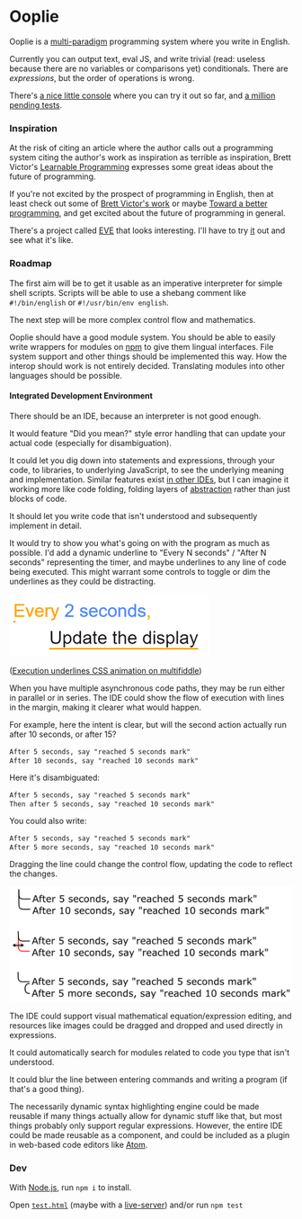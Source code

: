 
# Ooplie

Ooplie is a [multi-paradigm][] programming system where you write in English.

<!-- An NLP system? https://en.wikipedia.org/wiki/Natural_language_programming seems to have a somewhat narrow definition, and https://en.wikipedia.org/wiki/Natural_language_processing is rather broad -->

Currently you can output text, eval JS, and write trivial (read: useless because there are no variables or comparisons yet) conditionals.
There are *expressions*, but the order of operations is wrong.

There's [a nice little console][console] where you can try it out so far,
and [a million pending tests][tests].

### Inspiration

At the risk of citing an article where the author calls out a programming system citing the author's work as inspiration as terrible as inspiration,
Brett Victor's [Learnable Programming][] expresses some great ideas about the future of programming.

If you're not excited by the prospect of programming in English,
then at least check out some of [Brett Victor's work][]
or maybe [Toward a better programming][],
and get excited about the future of programming in general.

There's a project called [EVE][] that looks interesting.
I'll have to try [it](https://github.com/witheve/Eve) out and see what it's like.

<!-- Could gather some quotes here and relate them to the project:

#### Quotes

> I think the next big step in terms of removing incidental complexity in code will come from automatically managing time. The implications of which would be tremendous for our ability to cleanly express intent.

([Toward a better programming][])

Ooplie will have an expressive and rather comprehensive time module.
-->


### Roadmap

The first aim will be to get it usable as an imperative interpreter for simple shell scripts.
Scripts will be able to use a shebang comment like `#!/bin/english` or `#!/usr/bin/env english`.

The next step will be more complex control flow and mathematics.

Ooplie should have a good module system.
You should be able to easily write wrappers for modules on [npm][] to give them lingual interfaces.
File system support and other things should be implemented this way.
How the interop should work is not entirely decided.
Translating modules into other languages should be possible.

#### Integrated Development Environment

There should be an IDE, because an interpreter is not good enough.

It would feature "Did you mean?" style error handling that can update your actual code (especially for disambiguation).

It could let you dig down into statements and expressions, through your code, to libraries, to underlying JavaScript, to see the underlying meaning and implementation.
Similar features exist [in other IDEs][Peek Definition], but I can imagine it working more like code folding, folding layers of [abstraction][] rather than just blocks of code.

It should let you write code that isn't understood
and subsequently implement in detail.

It would try to show you what's going on with the program as much as possible.
I'd add a dynamic underline to "Every N seconds" / "After N seconds" representing the timer, and maybe underlines to any line of code being executed.
This might warrant some controls to toggle or dim the underlines as they could be distracting.
<!-- I've never gotten [Light Table][]'s live connection features to work on a real project, but they look cool. -->

![Execution underlines](./execution-underlines.gif)

([Execution underlines CSS animation on multifiddle](http://multifiddle.ml/#execution-underlines))

When you have multiple asynchronous code paths,
they may be run either in parallel or in series.
The IDE could show the flow of execution with lines in the margin, making it clearer what would happen.

<!-- Insert larger example of control flow indicators here? -->

For example, here the intent is clear, but will the second action actually run after 10 seconds, or after 15?
```
After 5 seconds, say "reached 5 seconds mark"
After 10 seconds, say "reached 10 seconds mark"
```

Here it's disambiguated:
```
After 5 seconds, say "reached 5 seconds mark"
Then after 5 seconds, say "reached 10 seconds mark"
```

You could also write:
```
After 5 seconds, say "reached 5 seconds mark"
After 5 more seconds, say "reached 10 seconds mark"
```

Dragging the line could change the control flow, updating the code to reflect the changes.

![Control flow indication mockup](./control-flow-indication-mockup.png)


The IDE could support visual mathematical equation/expression editing, and resources like images could be dragged and dropped and used directly in expressions.

It could automatically search for modules related to code you type that isn't understood.

It could blur the line between entering commands and writing a program (if that's a good thing).

The necessarily dynamic syntax highlighting engine could be made reusable if many things actually allow for dynamic stuff like that, but most things probably only support regular expressions.
However, the entire IDE could be made reusable as a component,
and could be included as a plugin in web-based code editors like [Atom][].


### Dev

With [Node.js][], run `npm i` to install.

Open [`test.html`][tests] (maybe with a [live-server][])
and/or run `npm test`


[multi-paradigm]: https://en.wikipedia.org/wiki/Programming_paradigm "Programming paradigm - Wikipedia"
[abstraction]: https://en.wikipedia.org/wiki/Abstraction_(computer_science)
[console]: http://1j01.github.io/ooplie/dooplie/
[tests]: ./test.html
[npm]: https://www.npmjs.com/
[live-server]: https://www.npmjs.com/package/live-server
[Node.js]: https://nodejs.org/
[Light Table]: http://lighttable.com/
[Atom]: https://atom.io/
[Learnable Programming]: http://worrydream.com/LearnableProgramming/
[Brett Victor's work]: http://worrydream.com/
[Toward a better programming]: http://www.chris-granger.com/2014/03/27/toward-a-better-programming/
[EVE]: http://eve-lang.com/
[Peek Definition]: https://msdn.microsoft.com/en-us/library/dn160178.aspx
